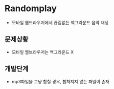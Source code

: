 # Randomplay
- 모바일 웹브라우저에서 끊김없는 백그라운드 음악 재생

## 문제상황
- 모바일 웹브라우저는 백그라운드 X

## 개발단계
- mp3파일을 그냥 합칠 경우, 합처지지 않는 파일이 존재
